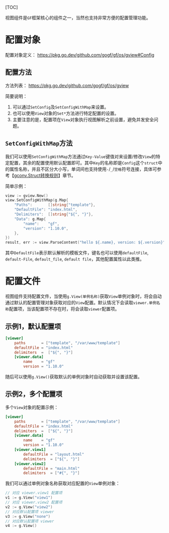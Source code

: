 [TOC]


视图组件是`GF`框架核心的组件之一，当然也支持非常方便的配置管理功能。


# 配置对象

配置对象定义：
https://pkg.go.dev/github.com/gogf/gf/os/gview#Config



## 配置方法
方法列表： https://pkg.go.dev/github.com/gogf/gf/os/gview

简要说明：
1. 可以通过`SetConfig`及`SetConfigWithMap`来设置。
1. 也可以使用`View`对象的`Set*`方法进行特定配置的设置。
1. 主要注意的是，配置项在`View`对象执行视图解析之前设置，避免并发安全问题。

## `SetConfigWithMap`方法

我们可以使用`SetConfigWithMap`方法通过`Key-Value`键值对来设置/修改`View`的特定配置，其余的配置使用默认配置即可。其中`Key`的名称即是`Config`这个`struct`中的属性名称，并且不区分大小写，单词间也支持使用`-`/`_`/`空格`符号连接，具体可参考【[gconv.Struct转换规则](util/gconv/struct.md)】章节。

简单示例：
```go
view := gview.New()
view.SetConfigWithMap(g.Map{
    "Paths":       []string{"template"},
    "DefaultFile": "index.html",
    "Delimiters":  []string{"${", "}"},
    "Data": g.Map{
        "name":    "gf",
        "version": "1.10.0",
    },
})
result, err := view.ParseContent("hello ${.name}, version: ${.version}")
```
其中`DefaultFile`表示默认解析的模板文件，键名也可以使用`defaultFile`, `default-File`, `default_file`, `default file`，其他配置属性以此类推。

# 配置文件

视图组件支持配置文件，当使用`g.View(单例名称)`获取`View`单例对象时，将会自动通过默认的配置管理对象获取对应的`View`配置。默认情况下会读取`viewer.单例名称`配置项，当该配置项不存在时，将会读取`viewer`配置项。

## 示例1，默认配置项
```toml
[viewer]
    paths       = ["template", "/var/www/template"]
    defaultFile = "index.html"
    delimiters  =  ["${", "}"]
    [viewer.data]
        name    = "gf"
        version = "1.10.0"
```
随后可以使用`g.View()`获取默认的单例对象时自动获取并设置该配置。

## 示例2，多个配置项
多个`View`对象的配置示例：
```toml
[viewer]
    paths       = ["template", "/var/www/template"]
    defaultFile = "index.html"
    delimiters  =  ["${", "}"]
    [viewer.data]
        name    = "gf"
        version = "1.10.0"
    [viewer.view1]
        defaultFile = "layout.html"
        delimiters  = ["${", "}"]
    [viewer.view2]
        defaultFile = "main.html"
        delimiters  = ["#{", "}"]
```
我们可以通过单例对象名称获取对应配置的`View`单例对象：
```go
// 对应 viewer.view1 配置项
v1 := g.View("view1")
// 对应 viewer.view2 配置项
v2 := g.View("view2")
// 对应默认配置项 viewer
v3 := g.View("none")
// 对应默认配置项 viewer
v4 := g.View()
```


